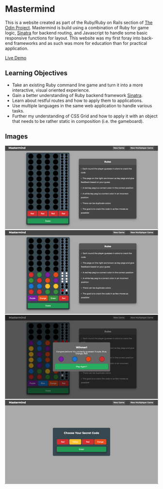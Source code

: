 # Mastermind

This is a website created as part of the Ruby/Ruby on Rails section of [The Odin Project](https://www.theodinproject.com/). Mastermind is build using a combination of Ruby for game logic, [Sinatra](http://sinatrarb.com/) for backend routing, and Javascript to handle some basic responsive functions for layout. This website was my first foray into back-end frameworks and as such was more for education than for practical application.

[Live Demo](https://mastermind-sinatra.herokuapp.com)

## Learning Objectives

- Take an existing Ruby command line game and turn it into a more interactive, visual oriented experience.
- Gain a better understanding of Ruby backend framework [Sinatra](http://sinatrarb.com/).
- Learn about restful routes and how to apply them to applications.
- Use multiple languages in the same web application to handle various tasks.
- Further my understanding of CSS Grid and how to apply it with an object that needs to be rather static in composition (i.e. the gameboard).

## Images

<img src="public/images/screenshots/Screen Shot 2020-10-15 at 2.06.11 PM.png">
<img src="public/images/screenshots/Screen Shot 2020-10-15 at 2.10.56 PM.png">
<img src="public/images/screenshots/Screen Shot 2020-10-15 at 2.09.40 PM.png">
<img src="public/images/screenshots/Screen Shot 2020-10-15 at 2.11.16 PM.png">
